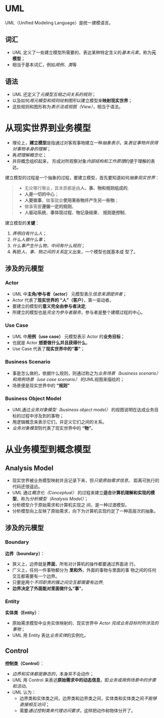 # UML
UML（Unified Modeling Language）是统一建模语言。

## 词汇
- UML 定义了一些建立模型所需要的、表达某种特定含义的*基本元素*，称为**元模型**；
- 相当于基本词汇，例如*用例、类*等

## 语法
- UML 还定义了*元模型互相之间关系的规则*；
- 以及如何*用元模型和规则绘制图形*以建立模型来**映射现实世界**；
- 这些规则和图形称为*表示法或视图（View）*，相当于语法。

# 从现实世界到业务模型
- 理论上，**建立模型**是指通过对客观事物建立一种*抽象表示*，来*表征事物并获得对事物本身的理解*；
- 再*把理解概念化*；
- 并将概念组织起来， 形成对所观察对象*内部结构和工作原理*的便于理解的表达。

建立模型的过程是一个抽象的过程，要建立模型，首先要知道如何*抽象现实世界*：
> - 无论哪行哪业，其本质都是由**人、事、物和规则组成的**;
> - **人是一切的中心**；
> - **人要做事**，做事就会**使用某些物并产生另一些物**；
> - 做事需要**遵循一定的规则**。
> - **人驱动系统**，**事体现过程**，**物记录结果**， **规则是控制**。

建立模型的**关键**：
1. *弄明白有什么人*；
2. *什么人做什么事*；
3. *什么事产生什么物，中间有什么规则*；
4. 再把*人、事、物之间的关系*定义出来，一个模型也就基本成 型了。

## 涉及的元模型
### Actor
- UML 中**主角/参与者（actor）** 元模型表示*信息来源提供者*；
- Actor 代表了**现实世界的 “人”（客户）**，第一驱动者。
- 要建立的模型的**意义完全由参与者决定**;
- 所建立的模型也是*完全为参与者服务*，参与者是整个建模过程的中心。

### Use Case
- UML 中**用例（use case）** 元模型表示 Actor 的**业务目标**；
-  也就是 Actor **想要做什么并且获得什么**。
-  Use Case 代表了**现实世界中的“事”**；

### Business Scenario
- 事是怎么做的，依据什么规则，则通过称之为*业务场景（business scenario）和用例场景（use case scenario）* 的UML视图来描绘的；
- 场景便是现实世界中的 **“规则”**

### Business Object Model
- UML通过*业务对象模型（business object model）* 的视图说明在达成业务目标的过程中涉及到的事物；
- 用逻辑概念来表示它们，并定义它们之间的关系。
- *业务对象模型*则代表了现实世界中的 **“物”**。

# 从业务模型到概念模型
## Analysis Model
- 现实世界被业务模型映射并且记录下来，但*只是原始需求信息*， 距离可执行的代码还很遥远。
- UML 通过*概念化（Conceptual）* 的过程来建立**适合计算机理解和实现的模型**，称为*分析模型（Analysis Model）*；
- 分析模型介于原始需求和计算机实现之 间，是一种过渡模型。
- 分析模型向上反映了原始需求，向下为计算机实现约定了一种高层次的抽象。

## 涉及的元模型
### Boundary
**边界（boundary）**：
- 狭义上，边界就是**界面**，所有对计算机的操作都要通过界面进 行。
- 广义上，任何一件事物都分为 **里和外**，外面的事物与里面的事 物之间的任何交互都需要有一个边界。
- 只要是两个*不同职责的簇之间交互都需要有边界*;
- **边界决定了外面能对里面做什么“事”**。

### Entity
**实体类（Entity）**：
- 原始需求模型中业务实体映射的、现实世界中 *Actor 完成业务目标时所涉及的事物*；
- UML 用 Entity 表达*业务实体*的实例化。

## Control
**控制类（Control）**：
- *边界和实体都是静态的*，本身并不会动作；
- UML 用 Control 来表述**原始需求中的动态信息**，即*业务或用例场景中的步骤和活动*。
- UML 认为：
	- 边界类和实体类之间，边界类和边界类之间，实体类和实体类之间*不能够直接相互访问*；
	- 需要*通过控制类来代理访问要求*，这样把动作和物体分开了。
